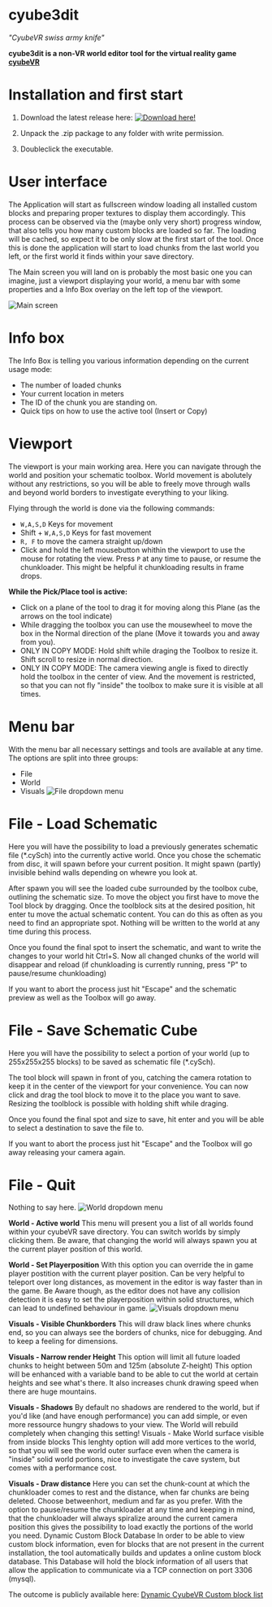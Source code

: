 # cyube3dit
*"CyubeVR swiss army knife"*

**cyube3dit is a non-VR world editor tool for the virtual reality game [cyubeVR](https://www.cyubevr.com)**



# Installation and first start
1. Download the latest release here:
[![Download here!](https://cdn.discordapp.com/attachments/597106606643216385/775474419093995550/68747470733a2f2f63646e2e617373697374616e742e6d6f652f696d616765732f4d6f64417373697374616e742f49636f6e.svg)](https://github.com/m0w1337/cyube3dit/releases)

2. Unpack the .zip package to any folder with write permission.
3. Doubleclick the executable.

# User interface
The Application will start as fullscreen window loading all installed custom blocks and preparing proper textures to display them accordingly. This process can be observed via the (maybe only very short) progress window, that also tells you how many custom blocks are loaded so far. The loading will be cached, so expect it to be only slow at the first start of the tool. Once this is done the application will start to load chunks from the last world you left, or the first world it finds within your save directory.

The Main screen you will land on is probably the most basic one you can imagine, just a viewport displaying your world, a menu bar with some properties and a Info Box overlay on the left top of the viewport.

![Main screen](http://cyube3dit.el-wa.org/screen0.jpg)

# Info box
The Info Box is telling you various information depending on the current usage mode:
* The number of loaded chunks
* Your current location in meters
* The ID of the chunk you are standing on.
* Quick tips on how to use the active tool (Insert or Copy)

# Viewport
The viewport is your main working area. Here you can navigate through the world and position your schematic toolbox. World movement is abolutely without any restrictions, so you will be able to freely move through walls and beyond world borders to investigate everything to your liking.

Flying through the world is done via the following commands:
* `W,A,S,D` Keys for movement
* Shift + `W,A,S,D` Keys for fast movement
* `R, F` to move the camera straight up/down
* Click and hold the left mousebutton whithin the viewport to use the mouse for rotating the view.
Press `P` at any time to pause, or resume the chunkloader. This might be helpful it chunkloading results in frame drops.

**While the Pick/Place tool is active:**

* Click on a plane of the tool to drag it for moving along this Plane (as the arrows on the tool indicate)
* While dragging the toolbox you can use the mousewheel to move the box in the Normal direction of the plane (Move it towards you and away from you).
* ONLY IN COPY MODE: Hold shift while draging the Toolbox to resize it. Shift scroll to resize in normal direction.
* ONLY IN COPY MODE: The camera viewing angle is fixed to directly hold the toolbox in the center of view. And the movement is restricted, so that you can not fly "inside" the toolbox to make sure it is visible at all times.

# Menu bar
With the menu bar all necessary settings and tools are available at any time. The options are split into three groups:
* File
* World
* Visuals
![File dropdown menu](http://cyube3dit.el-wa.org/file.jpg)

# File - Load Schematic
Here you will have the possibility to load a previously generates schematic file (*.cySch) into the currently active world. Once you chose the schematic from disc, it will spawn before your current position. It might spawn (partly) invisible behind walls depending on whewre you look at.

After spawn you will see the loaded cube surrounded by the toolbox cube, outlining the schematic size. To move the object you first have to move the Tool block by dragging. Once the toolblock sits at the desired position, hit enter tu move the actual schematic content. You can do this as often as you need to find an appropriate spot. Nothing will be written to the world at any time during this process.

Once you found the final spot to insert the schematic, and want to write the changes to your world hit Ctrl+S. Now all changed chunks of the world will disappear and reload (if chunkloading is currently running, press "P" to pause/resume chunkloading)

If you want to abort the process just hit "Escape" and the schematic preview as well as the Toolbox will go away.

# File - Save Schematic Cube
Here you will have the possibility to select a portion of your world (up to 255x255x255 blocks) to be saved as schematic file (*.cySch).

The tool block will spawn in front of you, catching the camera rotation to keep it in the center of the viewport for your convenience. You can now click and drag the tool block to move it to the place you want to save. Resizing the toolblock is possible with holding shift while draging.

Once you found the final spot and size to save, hit enter and you will be able to select a destination to save the file to.

If you want to abort the process just hit "Escape" and the Toolbox will go away releasing your camera again.

# File - Quit
Nothing to say here.
![World dropdown menu](http://cyube3dit.el-wa.org/world.jpg)

**World - Active world**
This menu will present you a list of all worlds found within your cyubeVR save directory. You can switch worlds by simply clicking them. Be aware, that changing the world will always spawn you at the current player position of this world.

**World - Set Playerposition**
With this option you can override the in game player postition with the current player position. Can be very helpful to teleport over long distances, as movement in the editor is way faster than in the game. Be Aware though, as the editor does not have any collision detection it is easy to set the playerposition within solid structures, which can lead to undefined behaviour in game.
![Visuals dropdown menu](http://cyube3dit.el-wa.org/visuals.jpg)

**Visuals - Visible Chunkborders**
This will draw black lines where chunks end, so you can always see the borders of chunks, nice for debugging. And to keep a feeling for dimensions.

**Visuals - Narrow render Height**
This option will limit all future loaded chunks to height between 50m and 125m (absolute Z-height) This option will be enhanced with a variable band to be able to cut the world at certain heights and see what's there. It also increases chunk drawing speed when there are huge mountains.

**Visuals - Shadows**
By default no shadows are rendered to the world, but if you'd like (and have enough performance) you can add simple, or even more ressource hungry shadows to your view.
The World will rebuild completely when changing this setting!
Visuals - Make World surface visible from inside blocks
This lenghty option will add more vertices to the world, so that you will see the world outer surface even when the camera is "inside" solid world portions, nice to investigate the cave system, but comes with a performance cost.

**Visuals - Draw distance**
Here you can set the chunk-count at which the chunkloader comes to rest and the distance, when far chunks are being deleted. Choose betweenhort, medium and far as you prefer. With the option to pause/resume the chunkloader at any time and keeping in mind, that the chunkloader will always spiralize around the current camera position this gives the possibility to load exactly the portions of the world you need.
Dynamic Custom Block Database
In order to be able to view custom block information, even for blocks that are not present in the current installation, the tool automatically builds and updates a online custom block database.
This Database will hold the block information of all users that allow the application to communicate via a TCP connection on port 3306 (mysql).

The outcome is publicly available here: [Dynamic CyubeVR Custom block list](http://cyube3dit.el-wa.org/index.php?action=customblocks)

